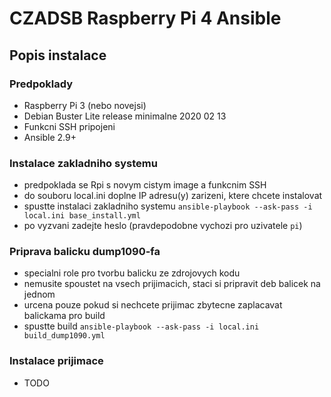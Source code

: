 # CZADSB Raspberry Pi 4 Ansible

## Popis instalace

### Predpoklady
 - Raspberry Pi 3 (nebo novejsi)
 - Debian Buster Lite release minimalne 2020 02 13
 - Funkcni SSH pripojeni
 - Ansible 2.9+

### Instalace zakladniho systemu
 - predpoklada se Rpi s novym cistym image a funkcnim SSH
 - do souboru local.ini doplne IP adresu(y) zarizeni, ktere chcete instalovat
 - spustte instalaci zakladniho systemu `ansible-playbook --ask-pass -i local.ini base_install.yml`
 - po vyzvani zadejte heslo (pravdepodobne vychozi pro uzivatele `pi`)


### Priprava balicku dump1090-fa
 - specialni role pro tvorbu balicku ze zdrojovych kodu
 - nemusite spoustet na vsech prijimacich, staci si pripravit deb balicek na jednom
 - urcena pouze pokud si nechcete prijimac zbytecne zaplacavat balickama pro build
 - spustte build `ansible-playbook --ask-pass -i local.ini build_dump1090.yml`

### Instalace prijimace
 - TODO
